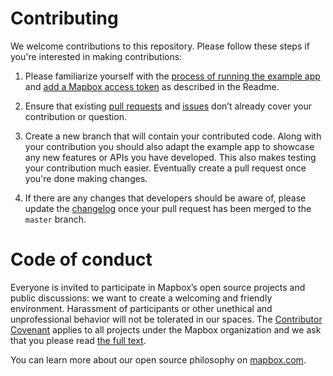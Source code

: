# Contributing

We welcome contributions to this repository. Please follow these steps if you're interested in making contributions:

1. Please familiarize yourself with the [process of running the example app](https://github.com/tobrun/flutter-mapbox-gl#running-the-example-app) and [add a Mapbox access token](https://github.com/tobrun/flutter-mapbox-gl#adding-a-mapbox-access-token) as described in the Readme. 
2. Ensure that existing [pull requests](https://github.com/mapbox/flutter-mapbox-gl/pulls) and [issues](https://github.com/mapbox/flutter-mapbox-gl/issues) don’t already cover your contribution or question.

3. Create a new branch that will contain your contributed code. Along with your contribution you should also adapt the example app to showcase any new features or APIs you have developed. This also makes testing your contribution much easier. Eventually create a pull request once you're done making changes.

4. If there are any changes that developers should be aware of, please update the [changelog](https://github.com/mapbox/flutter-mapbox-gl/blob/master/CHANGELOG.md) once your pull request has been merged to the `master` branch.

# Code of conduct
Everyone is invited to participate in Mapbox’s open source projects and public discussions: we want to create a welcoming and friendly environment. Harassment of participants or other unethical and unprofessional behavior will not be tolerated in our spaces. The [Contributor Covenant](http://contributor-covenant.org) applies to all projects under the Mapbox organization and we ask that you please read [the full text](http://contributor-covenant.org/version/1/2/0/).

You can learn more about our open source philosophy on [mapbox.com](https://www.mapbox.com/about/open/).
